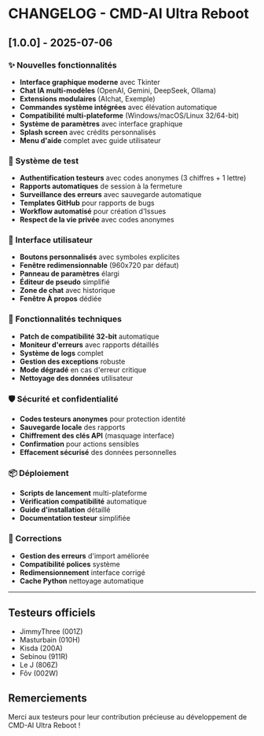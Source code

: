 # CHANGELOG - CMD-AI Ultra Reboot

## [1.0.0] - 2025-07-06

### ✨ Nouvelles fonctionnalités
- **Interface graphique moderne** avec Tkinter
- **Chat IA multi-modèles** (OpenAI, Gemini, DeepSeek, Ollama)
- **Extensions modulaires** (AIchat, Exemple)
- **Commandes système intégrées** avec élévation automatique
- **Compatibilité multi-plateforme** (Windows/macOS/Linux 32/64-bit)
- **Système de paramètres** avec interface graphique
- **Splash screen** avec crédits personnalisés
- **Menu d'aide** complet avec guide utilisateur

### 🧪 Système de test
- **Authentification testeurs** avec codes anonymes (3 chiffres + 1 lettre)
- **Rapports automatiques** de session à la fermeture
- **Surveillance des erreurs** avec sauvegarde automatique
- **Templates GitHub** pour rapports de bugs
- **Workflow automatisé** pour création d'Issues
- **Respect de la vie privée** avec codes anonymes

### 🎨 Interface utilisateur
- **Boutons personnalisés** avec symboles explicites
- **Fenêtre redimensionnable** (960x720 par défaut)
- **Panneau de paramètres** élargi
- **Éditeur de pseudo** simplifié
- **Zone de chat** avec historique
- **Fenêtre À propos** dédiée

### 🔧 Fonctionnalités techniques
- **Patch de compatibilité 32-bit** automatique
- **Moniteur d'erreurs** avec rapports détaillés
- **Système de logs** complet
- **Gestion des exceptions** robuste
- **Mode dégradé** en cas d'erreur critique
- **Nettoyage des données** utilisateur

### 🛡️ Sécurité et confidentialité
- **Codes testeurs anonymes** pour protection identité
- **Sauvegarde locale** des rapports
- **Chiffrement des clés API** (masquage interface)
- **Confirmation** pour actions sensibles
- **Effacement sécurisé** des données personnelles

### 📦 Déploiement
- **Scripts de lancement** multi-plateforme
- **Vérification compatibilité** automatique
- **Guide d'installation** détaillé
- **Documentation testeur** simplifiée

### 🐛 Corrections
- **Gestion des erreurs** d'import améliorée
- **Compatibilité polices** système
- **Redimensionnement** interface corrigé
- **Cache Python** nettoyage automatique

---

## Testeurs officiels
- JimmyThree (001Z)
- Masturbain (010H) 
- Kisda (200A)
- Sebinou (911R)
- Le J (806Z)
- Fôv (002W)

## Remerciements
Merci aux testeurs pour leur contribution précieuse au développement de CMD-AI Ultra Reboot !